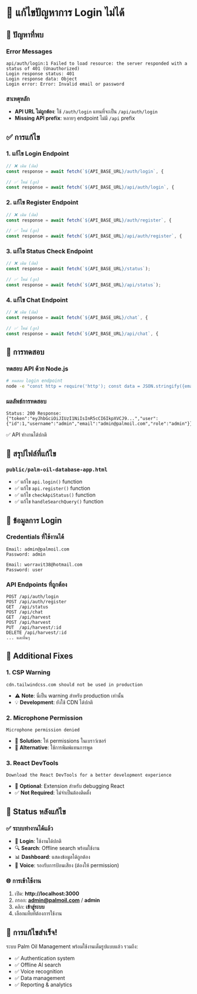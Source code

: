 # 🔧 แก้ไขปัญหาการ Login ไม่ได้

## 🐛 ปัญหาที่พบ

### Error Messages
```
api/auth/login:1 Failed to load resource: the server responded with a status of 401 (Unauthorized)
Login response status: 401
Login response data: Object
Login error: Error: Invalid email or password
```

### สาเหตุหลัก
- **API URL ไม่ถูกต้อง**: ใช้ `/auth/login` แทนที่จะเป็น `/api/auth/login`
- **Missing API prefix**: หลายๆ endpoint ไม่มี `/api` prefix

## ✅ การแก้ไข

### 1. แก้ไข Login Endpoint
```javascript
// ❌ เดิม (ผิด)
const response = await fetch(`${API_BASE_URL}/auth/login`, {

// ✅ ใหม่ (ถูก)  
const response = await fetch(`${API_BASE_URL}/api/auth/login`, {
```

### 2. แก้ไข Register Endpoint
```javascript
// ❌ เดิม (ผิด)
const response = await fetch(`${API_BASE_URL}/auth/register`, {

// ✅ ใหม่ (ถูก)
const response = await fetch(`${API_BASE_URL}/api/auth/register`, {
```

### 3. แก้ไข Status Check Endpoint
```javascript
// ❌ เดิม (ผิด)
const response = await fetch(`${API_BASE_URL}/status`);

// ✅ ใหม่ (ถูก)
const response = await fetch(`${API_BASE_URL}/api/status`);
```

### 4. แก้ไข Chat Endpoint
```javascript
// ❌ เดิม (ผิด)  
const response = await fetch(`${API_BASE_URL}/chat`, {

// ✅ ใหม่ (ถูก)
const response = await fetch(`${API_BASE_URL}/api/chat`, {
```

## 🧪 การทดสอบ

### ทดสอบ API ด้วย Node.js
```bash
# ทดสอบ login endpoint
node -e "const http = require('http'); const data = JSON.stringify({email:'admin@palmoil.com',password:'admin'}); const options = {hostname:'localhost',port:3001,path:'/api/auth/login',method:'POST',headers:{'Content-Type':'application/json','Content-Length':Buffer.byteLength(data)}}; const req = http.request(options, (res) => {let responseData = ''; res.on('data', (chunk) => responseData += chunk); res.on('end', () => console.log('Status:', res.statusCode, 'Response:', responseData));}); req.on('error', console.error); req.write(data); req.end();"
```

### ผลลัพธ์การทดสอบ
```
Status: 200 Response: {"token":"eyJhbGciOiJIUzI1NiIsInR5cCI6IkpXVCJ9...","user":{"id":1,"username":"admin","email":"admin@palmoil.com","role":"admin"}}
```
✅ API ทำงานได้ปกติ

## 📝 สรุปไฟล์ที่แก้ไข

### `public/palm-oil-database-app.html`
- ✅ แก้ไข `api.login()` function
- ✅ แก้ไข `api.register()` function  
- ✅ แก้ไข `checkApiStatus()` function
- ✅ แก้ไข `handleSearchQuery()` function

## 🎯 ข้อมูลการ Login

### Credentials ที่ใช้งานได้
```
Email: admin@palmoil.com
Password: admin

Email: worravit38@hotmail.com  
Password: user
```

### API Endpoints ที่ถูกต้อง
```
POST /api/auth/login
POST /api/auth/register
GET  /api/status
POST /api/chat
GET  /api/harvest
POST /api/harvest
PUT  /api/harvest/:id
DELETE /api/harvest/:id
... และอื่นๆ
```

## 🔧 Additional Fixes

### 1. CSP Warning
```
cdn.tailwindcss.com should not be used in production
```
- ⚠️ **Note**: นี่เป็น warning สำหรับ production เท่านั้น
- 💡 **Development**: ยังใช้ CDN ได้ปกติ

### 2. Microphone Permission
```
Microphone permission denied
```
- 🎤 **Solution**: ให้ permissions ในเบราว์เซอร์
- 🔧 **Alternative**: ใช้การพิมพ์แทนการพูด

### 3. React DevTools
```
Download the React DevTools for a better development experience
```
- 📱 **Optional**: Extension สำหรับ debugging React
- ✅ **Not Required**: ไม่จำเป็นต้องติดตั้ง

## 🚀 Status หลังแก้ไข

### ✅ ระบบทำงานได้แล้ว
- 🔐 **Login**: ใช้งานได้ปกติ
- 🔍 **Search**: Offline search พร้อมใช้งาน
- 📊 **Dashboard**: แสดงข้อมูลได้ถูกต้อง
- 🎤 **Voice**: รองรับการป้อนเสียง (ต้องให้ permission)

### 🌐 การเข้าใช้งาน
1. เปิด: **http://localhost:3000**
2. กรอก: **admin@palmoil.com** / **admin**
3. คลิก: **เข้าสู่ระบบ**
4. เลือกแท็บที่ต้องการใช้งาน

## 🎉 การแก้ไขสำเร็จ!

ระบบ Palm Oil Management พร้อมใช้งานเต็มรูปแบบแล้ว รวมถึง:
- ✅ Authentication system
- ✅ Offline AI search  
- ✅ Voice recognition
- ✅ Data management
- ✅ Reporting & analytics